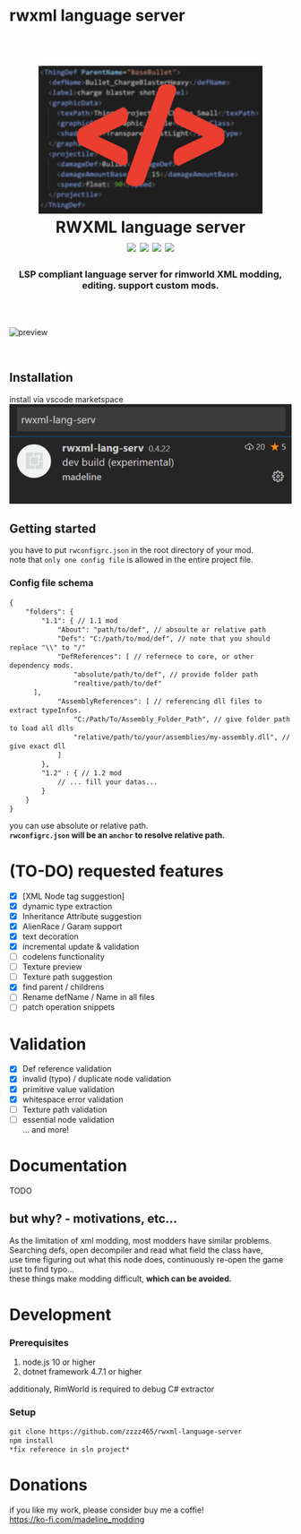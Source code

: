 # rwxml language server
<h1 align="center">
  <br>
  <a href="https://marketplace.visualstudio.com/items?itemName=madeline.rwxml-lang-serv"><img src="./Images/icon.png" alt="asdf" width="400"></a>
  <br>
RWXML language server
  <br>
  <img src="https://img.shields.io/github/last-commit/zzzz465/rwxml-language-server"/>
  <img src="https://img.shields.io/github/package-json/v/zzzz465/rwxml-language-server?color=blue"/>
  <img src="https://img.shields.io/visual-studio-marketplace/last-updated/madeline.rwxml-lang-serv"/>
  <img src="https://img.shields.io/david/zzzz465/rwxml-language-server"/>
</h1>

<h3 align="center">
LSP compliant language server for rimworld XML modding, editing. support custom mods.  
</h3>
<br><br>

![preview](./Images/readme_title.gif)

<br>

## Installation
install via vscode marketspace
![download](./Images/download.png)

## Getting started

you have to put `rwconfigrc.json` in the root directory of your mod.  
note that `only one config file` is allowed in the entire project file.

### Config file schema
```json5
{
	"folders": {
		"1.1": { // 1.1 mod
			"About": "path/to/def", // absoulte or relative path
			"Defs": "C:/path/to/mod/def", // note that you should replace "\\" to "/"
			"DefReferences": [ // refernece to core, or other dependency mods.
				"absolute/path/to/def", // provide folder path
				"realtive/path/to/def"
      ],
			"AssemblyReferences": [ // referencing dll files to extract typeInfos.
				"C:/Path/To/Assembly_Folder_Path", // give folder path to load all dlls
				"relative/path/to/your/assemblies/my-assembly.dll", // give exact dll
			]
		},
		"1.2" : { // 1.2 mod
			// ... fill your datas...
		}
	}
}
```

you can use absolute or relative path.  
**`rwconfigrc.json` will be an `anchor` to resolve relative path.**

# (TO-DO) requested features
- [x] [XML Node tag suggestion]
- [x] dynamic type extraction
- [x] Inheritance Attribute suggestion
- [x] AlienRace / Garam support
- [x] text decoration
- [x] incremental update & validation
- [ ] codelens functionality
- [ ] Texture preview
- [ ] Texture path suggestion
- [x] find parent / childrens
- [ ] Rename defName / Name in all files
- [ ] patch operation snippets

# Validation

- [x] Def reference validation
- [x] invalid (typo) / duplicate node validation
- [x] primitive value validation
- [x] whitespace error validation
- [ ] Texture path validation
- [ ] essential node validation  
... and more!  

# Documentation

TODO

## but why? - motivations, etc...

As the limitation of xml modding, most modders have similar problems.  
Searching defs, open decompiler and read what field the class have,  
use time figuring out what this node does, continuously re-open the game just to find typo...  
these things make modding difficult, **which can be avoided.**


# Development
### Prerequisites
1. node.js 10 or higher
2. dotnet framework 4.7.1 or higher

additionaly, RimWorld is required to debug C# extractor

### Setup
```
git clone https://github.com/zzzz465/rwxml-language-server
npm install
*fix reference in sln project*
```

# Donations
if you like my work, please consider buy me a coffie!  
https://ko-fi.com/madeline_modding  
